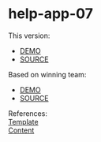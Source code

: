 # help-app-07

This version:

- [DEMO](https://denisecase.github.io/help-app-07/)
- [SOURCE](https://github.com/denisecase/help-app-07)

Based on winning team:

- [DEMO](https://prudhvi15.github.io/help-app-07/)
- [SOURCE](https://github.com/prudhvi15/help-app-07)

References:</br>
[Template](https://startbootstrap.com/themes/)</br>
[Content](https://github.com/denisecase/pbl-lifeline)
